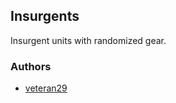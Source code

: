 ## Insurgents

Insurgent units with randomized gear.

### Authors

- [veteran29](http://github.com/veteran29)
